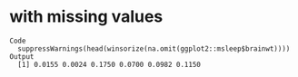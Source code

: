 # with missing values

    Code
      suppressWarnings(head(winsorize(na.omit(ggplot2::msleep$brainwt))))
    Output
      [1] 0.0155 0.0024 0.1750 0.0700 0.0982 0.1150
